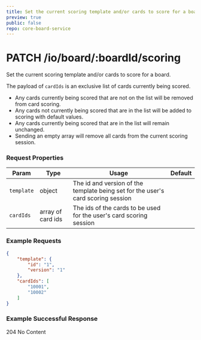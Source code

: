 ```yaml
---
title: Set the current scoring template and/or cards to score for a board
preview: true
public: false
repo: core-board-service
---
```

# PATCH /io/board/:boardId/scoring
Set the current scoring template and/or cards to score for a board.

The payload of `cardIds` is an exclusive list of cards currently being scored.
- Any cards currently being scored that are not on the list will be removed from card scoring.
- Any cards not currently being scored that are in the list will be added to scoring with default values.
- Any cards currently being scored that are in the list will remain unchanged.
- Sending an empty array will remove all cards from the current scoring session.

### Request Properties
|Param|Type|Usage|Default|
|-----|-----|-------|---|
| `template` |object| The id and version of the template being set for the user's card scoring session ||
| `cardIds` |array of card ids| The ids of the cards to be used for the user's card scoring session ||

### Example Requests
```json
{
    "template": {
        "id": "1",
        "version": "1"
    },
    "cardIds": [
        "10001",
        "10002"
    ]
}
```

### Example Successful Response

204 No Content



